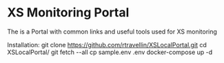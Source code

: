 # XS Monitoring Portal

The is a Portal with common links and useful tools used for XS monitoring

Installation:
git clone https://github.com/rtravellin/XSLocalPortal.git
cd XSLocalPortal/
git fetch --all
cp sample.env .env
docker-compose up -d